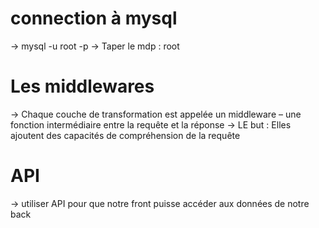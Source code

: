 # connection à mysql
-> mysql -u root -p
-> Taper le mdp : root

# Les middlewares
-> Chaque couche de transformation est appelée un middleware – une fonction intermédiaire entre la requête et la réponse
-> LE but : Elles ajoutent des capacités de compréhension de la requête

# API
-> utiliser API pour que notre front puisse accéder aux données de notre back